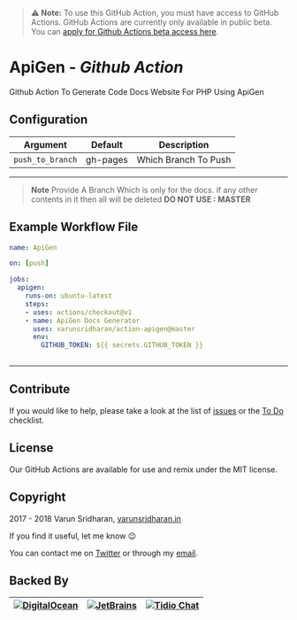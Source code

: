 > **⚠️ Note:** To use this GitHub Action, you must have access to GitHub Actions. GitHub Actions are currently only available in public beta. You can [apply for Github Actions beta access here](https://github.com/features/actions).

# ApiGen - ***Github Action***
Github Action To Generate Code Docs Website For PHP Using ApiGen

## Configuration
| Argument | Default | Description |
| --- | ------- | ----------- |
|`push_to_branch` | gh-pages | Which Branch To Push |
---

> **Note** Provide A Branch Which is only for the docs. if any other contents in it then all will be deleted **DO NOT USE : MASTER**  


## Example Workflow File
```yaml
name: ApiGen

on: [push]

jobs:
  apigen:
    runs-on: ubuntu-latest
    steps:
    - uses: actions/checkout@v1
    - name: ApiGen Docs Generator
      uses: varunsridharan/action-apigen@master
      env:
        GITHUB_TOKEN: ${{ secrets.GITHUB_TOKEN }}
        
```

---

## Contribute
If you would like to help, please take a look at the list of
[issues][issues] or the [To Do](#-todo) checklist.

## License
Our GitHub Actions are available for use and remix under the MIT license.

## Copyright
2017 - 2018 Varun Sridharan, [varunsridharan.in][website]

If you find it useful, let me know :wink:

You can contact me on [Twitter][twitter] or through my [email][email].

## Backed By
| [![DigitalOcean][do-image]][do-ref] | [![JetBrains][jb-image]][jb-ref] |  [![Tidio Chat][tidio-image]][tidio-ref] |
| --- | --- | --- |

[twitter]: https://twitter.com/varunsridharan2
[email]: mailto:varunsridharan23@gmail.com
[website]: https://varunsridharan.in
[issues]: issues/

[do-image]: https://vsp.ams3.cdn.digitaloceanspaces.com/cdn/DO_Logo_Horizontal_Blue-small.png
[jb-image]: https://vsp.ams3.cdn.digitaloceanspaces.com/cdn/phpstorm-small.png?v3
[tidio-image]: https://vsp.ams3.cdn.digitaloceanspaces.com/cdn/tidiochat-small.png
[do-ref]: https://s.svarun.in/Ef
[jb-ref]: https://www.jetbrains.com
[tidio-ref]: https://tidiochat.com

